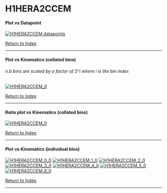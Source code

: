H1HERA2CCEM
===========
#### Plot vs Datapoint 
[![H1HERA2CCEM datapoints](H1HERA2CCEM.png)](H1HERA2CCEM.pdf) 

[Return to Index](../index.html)

------------- 
#### Plot vs Kinematics (collated bins) 
###### n.b bins are scaled by a factor of 2^i where i is the bin index  
[![H1HERA2CCEM_0](H1HERA2CCEM_0.png)](H1HERA2CCEM_0.pdf)
      
[Return to Index](../index.html)

------------- 
#### Ratio plot vs Kinematics (collated bins) 
[![H1HERA2CCEM_0](H1HERA2CCEM_0_R.png)](H1HERA2CCEM_0_R.pdf)
      
[Return to Index](../index.html)

------------- 
#### Plot vs Kinematics (individual bins) 
[![H1HERA2CCEM_0_0](H1HERA2CCEM_0_0.png)](H1HERA2CCEM_0_0.pdf)
[![H1HERA2CCEM_1_0](H1HERA2CCEM_1_0.png)](H1HERA2CCEM_1_0.pdf)
[![H1HERA2CCEM_2_0](H1HERA2CCEM_2_0.png)](H1HERA2CCEM_2_0.pdf)
[![H1HERA2CCEM_3_0](H1HERA2CCEM_3_0.png)](H1HERA2CCEM_3_0.pdf)
[![H1HERA2CCEM_4_0](H1HERA2CCEM_4_0.png)](H1HERA2CCEM_4_0.pdf)
[![H1HERA2CCEM_5_0](H1HERA2CCEM_5_0.png)](H1HERA2CCEM_5_0.pdf)
[![H1HERA2CCEM_6_0](H1HERA2CCEM_6_0.png)](H1HERA2CCEM_6_0.pdf)
      
[Return to Index](../index.html)

------------- 
